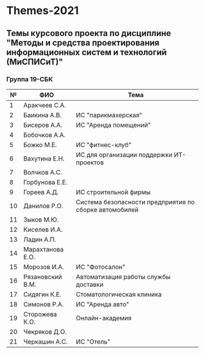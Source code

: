 # Themes-2021
## Темы курсового проекта по дисциплине "Методы и средства проектирования информационных систем и технологий (МиСПИСиТ)"


### Группа 19-СБК

|№ |      ФИО            |	Тема	|
|--|---------------------|--------|
|1 |  Аракчеев С.А.      |  |
|2 |  Баикина А.В.       | ИС "парикмахерская" |
|3 |  Бисеров А.А.       | ИС "Аренда помещений" |   
|4 |  Бобочков А.А.      |  |
|5 |  Божко М.Е.         | ИС "фитнес-клуб" |     
|6 |  Вахутина Е.Н.      | ИС для организации поддержки ИТ-проектов |     
|7 |  Волчков А.С.       |  |   
|8 |  Горбунова Е.Е.     |  |          
|9 |  Гореев А.Д.        | ИС строительной фирмы |   
|10|  Данилов Р.О.       | Система безопасности предприятия по сборке автомобилей |      
|11|  Зыков М.Ю.         |  |
|12|  Киселев И.А.       |  |     
|13|  Ладин А.П.         |  |
|14|  Марахтанова Е.О.   |  |
|15|  Морозов И.А.       | ИС "Фотосалон" |
|16|  Рязановский В.М.   | Автоматизация работы службы доставки |
|17|  Сидягин К.Е.       | Стоматологическая клиника |
|18|  Симонов Р.А.       | ИС "Аренда авто" |
|19|  Сторожева К.О.     | Онлайн-академия |
|20|  Чекряков Д.О.      |  |
|21|  Черкашин А.С.      | ИС "Отель" |
